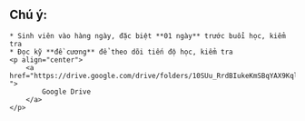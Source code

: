 ## Chú ý:
    * Sinh viên vào hàng ngày, đặc biệt **01 ngày** trước buổi học, kiểm tra
    * Đọc kỹ **đề cương** để theo dõi tiến độ học, kiểm tra
    <p align="center">
        <a href="https://drive.google.com/drive/folders/10SUu_RrdBIukeKmSBqYAX9KqlDeryF_-">
            Google Drive
        </a>
    </p>

